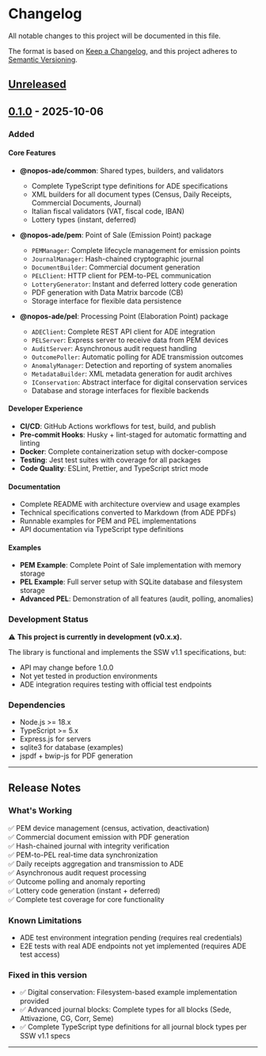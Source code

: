 # Changelog

All notable changes to this project will be documented in this file.

The format is based on [Keep a Changelog](https://keepachangelog.com/en/1.0.0/),
and this project adheres to [Semantic Versioning](https://semver.org/spec/v2.0.0.html).

## [Unreleased]

## [0.1.0] - 2025-10-06

### Added

#### Core Features

- **@nopos-ade/common**: Shared types, builders, and validators
  - Complete TypeScript type definitions for ADE specifications
  - XML builders for all document types (Census, Daily Receipts, Commercial Documents, Journal)
  - Italian fiscal validators (VAT, fiscal code, IBAN)
  - Lottery types (instant, deferred)

- **@nopos-ade/pem**: Point of Sale (Emission Point) package
  - `PEMManager`: Complete lifecycle management for emission points
  - `JournalManager`: Hash-chained cryptographic journal
  - `DocumentBuilder`: Commercial document generation
  - `PELClient`: HTTP client for PEM-to-PEL communication
  - `LotteryGenerator`: Instant and deferred lottery code generation
  - PDF generation with Data Matrix barcode (CB)
  - Storage interface for flexible data persistence

- **@nopos-ade/pel**: Processing Point (Elaboration Point) package
  - `ADEClient`: Complete REST API client for ADE integration
  - `PELServer`: Express server to receive data from PEM devices
  - `AuditServer`: Asynchronous audit request handling
  - `OutcomePoller`: Automatic polling for ADE transmission outcomes
  - `AnomalyManager`: Detection and reporting of system anomalies
  - `MetadataBuilder`: XML metadata generation for audit archives
  - `IConservation`: Abstract interface for digital conservation services
  - Database and storage interfaces for flexible backends

#### Developer Experience

- **CI/CD**: GitHub Actions workflows for test, build, and publish
- **Pre-commit Hooks**: Husky + lint-staged for automatic formatting and linting
- **Docker**: Complete containerization setup with docker-compose
- **Testing**: Jest test suites with coverage for all packages
- **Code Quality**: ESLint, Prettier, and TypeScript strict mode

#### Documentation

- Complete README with architecture overview and usage examples
- Technical specifications converted to Markdown (from ADE PDFs)
- Runnable examples for PEM and PEL implementations
- API documentation via TypeScript type definitions

#### Examples

- **PEM Example**: Complete Point of Sale implementation with memory storage
- **PEL Example**: Full server setup with SQLite database and filesystem storage
- **Advanced PEL**: Demonstration of all features (audit, polling, anomalies)

### Development Status

⚠️ **This project is currently in development (v0.x.x).**

The library is functional and implements the SSW v1.1 specifications, but:

- API may change before 1.0.0
- Not yet tested in production environments
- ADE integration requires testing with official test endpoints

### Dependencies

- Node.js >= 18.x
- TypeScript >= 5.x
- Express.js for servers
- sqlite3 for database (examples)
- jspdf + bwip-js for PDF generation

---

## Release Notes

### What's Working

✅ PEM device management (census, activation, deactivation)  
✅ Commercial document emission with PDF generation  
✅ Hash-chained journal with integrity verification  
✅ PEM-to-PEL real-time data synchronization  
✅ Daily receipts aggregation and transmission to ADE  
✅ Asynchronous audit request processing  
✅ Outcome polling and anomaly reporting  
✅ Lottery code generation (instant + deferred)  
✅ Complete test coverage for core functionality

### Known Limitations

- ADE test environment integration pending (requires real credentials)
- E2E tests with real ADE endpoints not yet implemented (requires ADE test access)

### Fixed in this version

- ✅ Digital conservation: Filesystem-based example implementation provided
- ✅ Advanced journal blocks: Complete types for all blocks (Sede, Attivazione, CG, Corr, Seme)
- ✅ Complete TypeScript type definitions for all journal block types per SSW v1.1 specs

---

[Unreleased]: https://github.com/yourusername/nopos-ade/compare/v0.1.0...HEAD
[0.1.0]: https://github.com/yourusername/nopos-ade/releases/tag/v0.1.0
